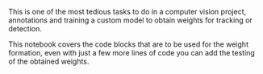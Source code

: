 This is one of the most tedious tasks to do in a computer vision project, annotations and training a custom model to obtain weights for tracking or detection.

This notebook covers the code blocks that are to be used for the weight formation, even with just a few more lines of code you can add the testing of the obtained weights.
